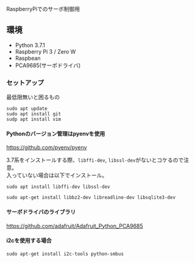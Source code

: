 
RaspberryPiでのサーボ制御用

## 環境
 - Python 3.7.1  
 - Raspberry Pi 3  / Zero W  
 - Raspbean  
 - PCA9685(サーボドライバ)  
 
### セットアップ

最低限無いと困るもの

```
sudo apt update
sudo apt install git
sudp apt install vim
```  

#### Pythonのバージョン管理はpyenvを使用
https://github.com/pyenv/pyenv

3.7系をインストールする際、`libffi-dev`, `libssl-dev`がないとコケるので注意。  
入っていない場合は以下でインストール。
```
sudo apt install libffi-dev libssl-dev
```

```
sudo apt-get install libbz2-dev libreadline-dev libsqlite3-dev
```



#### サーボドライバのライブラリ  
https://github.com/adafruit/Adafruit_Python_PCA9685

#### i2cを使用する場合
```
sudo apt-get install i2c-tools python-smbus
```
